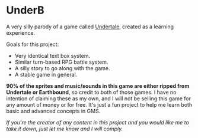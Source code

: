 # UnderB
A very silly parody of a game called [Undertale](http://undertale.com/), created as a learning experience.

Goals for this project:
 * Very identical text box system.
 * Similar turn-based RPG battle system.
 * A silly story to go along with the game.
 * A stable game in general.

**90% of the sprites and music/sounds in this game are either ripped from Undertale or Earthbound**, so credit to both of those games. I have no intention of claiming these as my own, and I will not be selling this game for any amount of money or for free. It's just a fun project to help me learn both basic and advanced concepts in GMS.

_If you're the creator of any content in this project and you would like me to take it down, just let me know and I will comply._
